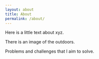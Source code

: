 ```yaml
---
layout: about
title: About
permalink: /about/
---
```


Here is a little text about xyz. 

There is an image of the outdoors.

Problems and challenges that I aim to solve.
